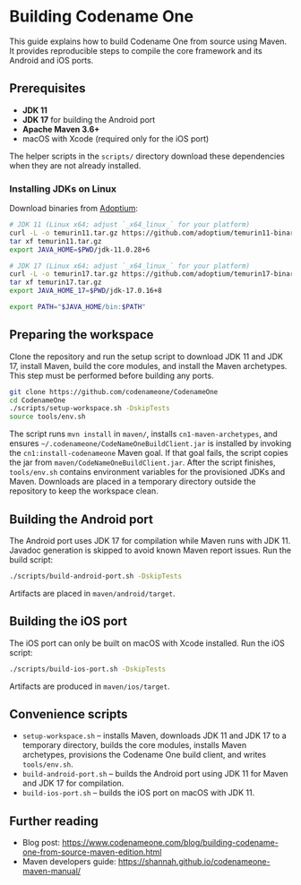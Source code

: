 # Building Codename One

This guide explains how to build Codename One from source using Maven. It provides reproducible steps to compile the core framework and its Android and iOS ports.

## Prerequisites

- **JDK 11**
- **JDK 17** for building the Android port
- **Apache Maven 3.6+**
- macOS with Xcode (required only for the iOS port)

The helper scripts in the `scripts/` directory download these dependencies when they are not already installed.

### Installing JDKs on Linux

Download binaries from [Adoptium](https://adoptium.net):

```bash
# JDK 11 (Linux x64; adjust `_x64_linux_` for your platform)
curl -L -o temurin11.tar.gz https://github.com/adoptium/temurin11-binaries/releases/download/jdk-11.0.28%2B6/OpenJDK11U-jdk_x64_linux_hotspot_11.0.28_6.tar.gz
tar xf temurin11.tar.gz
export JAVA_HOME=$PWD/jdk-11.0.28+6

# JDK 17 (Linux x64; adjust `_x64_linux_` for your platform)
curl -L -o temurin17.tar.gz https://github.com/adoptium/temurin17-binaries/releases/download/jdk-17.0.16%2B8/OpenJDK17U-jdk_x64_linux_hotspot_17.0.16_8.tar.gz
tar xf temurin17.tar.gz
export JAVA_HOME_17=$PWD/jdk-17.0.16+8

export PATH="$JAVA_HOME/bin:$PATH"
```

## Preparing the workspace

Clone the repository and run the setup script to download JDK 11 and JDK 17, install Maven, build the core modules, and install the Maven archetypes. This step must be performed before building any ports.

```bash
git clone https://github.com/codenameone/CodenameOne
cd CodenameOne
./scripts/setup-workspace.sh -DskipTests
source tools/env.sh
```

The script runs `mvn install` in `maven/`, installs `cn1-maven-archetypes`, and ensures `~/.codenameone/CodeNameOneBuildClient.jar` is installed by invoking the `cn1:install-codenameone` Maven goal. If that goal fails, the script copies the jar from `maven/CodeNameOneBuildClient.jar`. After the script finishes, `tools/env.sh` contains environment variables for the provisioned JDKs and Maven. Downloads are placed in a temporary directory outside the repository to keep the workspace clean.

## Building the Android port

The Android port uses JDK 17 for compilation while Maven runs with JDK 11. Javadoc generation is skipped to avoid known Maven report issues. Run the build script:

```bash
./scripts/build-android-port.sh -DskipTests
```

Artifacts are placed in `maven/android/target`.

## Building the iOS port

The iOS port can only be built on macOS with Xcode installed. Run the iOS script:

```bash
./scripts/build-ios-port.sh -DskipTests
```

Artifacts are produced in `maven/ios/target`.

## Convenience scripts

- `setup-workspace.sh` – installs Maven, downloads JDK 11 and JDK 17 to a temporary directory, builds the core modules, installs Maven archetypes, provisions the Codename One build client, and writes `tools/env.sh`.
- `build-android-port.sh` – builds the Android port using JDK 11 for Maven and JDK 17 for compilation.
- `build-ios-port.sh` – builds the iOS port on macOS with JDK 11.

## Further reading

- Blog post: <https://www.codenameone.com/blog/building-codename-one-from-source-maven-edition.html>
- Maven developers guide: <https://shannah.github.io/codenameone-maven-manual/>
